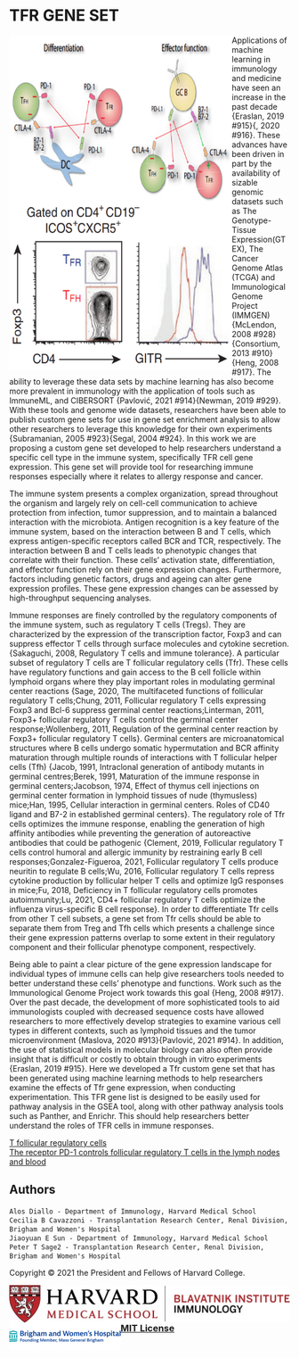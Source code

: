 # TFR GENE SET
<img align="left" src="https://github.com/alosdiallo/TFR_Model/blob/main/github_docs/tfr_1.png" width="400" height="300">
<img align="left" src="https://github.com/alosdiallo/TFR_Model/blob/main/github_docs/tfh_2.png" width="400" height="300">
   Applications of machine learning in immunology and medicine have seen an increase in the past decade {Eraslan, 2019 #915}{, 2020 #916}. These advances have been driven in part by the availability of sizable genomic datasets such as The Genotype-Tissue Expression(GTEX), The Cancer Genome Atlas (TCGA) and Immunological Genome Project (IMMGEN) {McLendon, 2008 #928}{Consortium, 2013 #910}{Heng, 2008 #917}. The ability to leverage these data sets by machine learning has also become more prevalent in immunology with the application of tools such as ImmuneML, and CIBERSORT {Pavlović, 2021 #914}{Newman, 2019 #929}. With these tools and genome wide datasets, researchers have been able to publish custom gene sets for use in gene set enrichment analysis to allow other researchers to leverage this knowledge for their own experiments {Subramanian, 2005 #923}{Segal, 2004 #924}. In this work we are proposing a custom gene set developed to help researchers understand a specific cell type in the immune system, specifically TFR cell gene expression.  This gene set will provide tool for researching immune responses especially where it relates to allergy response and cancer.


   The immune system presents a complex organization, spread throughout the organism and largely rely on cell-cell communication to achieve protection from infection, tumor suppression, and to maintain a balanced interaction with the microbiota. Antigen recognition is a key feature of the immune system, based on the interaction between B and T cells, which express antigen-specific receptors called BCR and TCR, respectively. The interaction between B and T cells leads to phenotypic changes that correlate with their function. These cells’ activation state, differentiation, and effector function rely on their gene expression changes. Furthermore, factors including genetic factors, drugs and ageing can alter gene expression profiles. These gene expression changes can be assessed by high-throughput sequencing analyses.

   Immune responses are finely controlled by the regulatory components of the immune system, such as regulatory T cells (Tregs). They are characterized by the expression of the transcription factor, Foxp3 and can suppress effector T cells through surface molecules and cytokine secretion. {Sakaguchi, 2008, Regulatory T cells and immune tolerance}. A particular subset of regulatory T cells are T follicular regulatory cells (Tfr). These cells have regulatory functions and gain access to the B cell follicle within lymphoid organs where they play important roles in modulating germinal center reactions {Sage, 2020, The multifaceted functions of follicular regulatory T cells;Chung, 2011, Follicular regulatory T cells expressing Foxp3 and Bcl-6 suppress germinal center reactions;Linterman, 2011, Foxp3+ follicular regulatory T cells control the germinal center response;Wollenberg, 2011, Regulation of the germinal center reaction by Foxp3+ follicular regulatory T cells}. Germinal centers are microanatomical structures where B cells undergo somatic hypermutation and BCR affinity maturation through multiple rounds of interactions with T follicular helper cells (Tfh) {Jacob, 1991, Intraclonal generation of antibody mutants in germinal centres;Berek, 1991, Maturation of the immune response in germinal centers;Jacobson, 1974, Effect of thymus cell injections on germinal center formation in lymphoid tissues of nude (thymusless) mice;Han, 1995, Cellular interaction in germinal centers. Roles of CD40 ligand and B7-2 in established germinal centers}. The regulatory role of Tfr cells optimizes the immune response, enabling the generation of high affinity antibodies while preventing the generation of autoreactive antibodies that could be pathogenic {Clement, 2019, Follicular regulatory T cells control humoral and allergic immunity by restraining early B cell responses;Gonzalez-Figueroa, 2021, Follicular regulatory T cells produce neuritin to regulate B cells;Wu, 2016, Follicular regulatory T cells repress cytokine production by follicular helper T cells and optimize IgG responses in mice;Fu, 2018, Deficiency in T follicular regulatory cells promotes autoimmunity;Lu, 2021, CD4+ follicular regulatory T cells optimize the influenza virus-specific B cell response}. In order to differentiate Tfr cells from other T cell subsets, a gene set from Tfr cells should be able to separate them from Treg and Tfh cells which presents a challenge since their gene expression patterns overlap to some extent in their regulatory component and their follicular phenotype component, respectively.  

   Being able to paint a clear picture of the gene expression landscape for individual types of immune cells can help give researchers tools needed to better understand these cells’ phenotype and functions. Work such as the Immunological Genome Project work towards this goal {Heng, 2008 #917}. Over the past decade, the development of more sophisticated tools to aid immunologists coupled with decreased sequence costs have allowed researchers to more effectively develop strategies to examine various cell types in different contexts, such as lymphoid tissues and the tumor microenvironment {Maslova, 2020 #913}{Pavlović, 2021 #914}.  In addition, the use of statistical models in molecular biology can also often provide insight that is difficult or costly to obtain through in vitro experiments {Eraslan, 2019 #915}. Here we developed a Tfr custom gene set that has been generated using machine learning methods to help researchers examine the effects of Tfr gene expression, when conducting experimentation. This TFR  gene list is designed to be easily used for pathway analysis in the GSEA tool, along with other pathway analysis tools such as Panther, and Enrichr. This should help researchers better understand the roles of TFR cells in immune responses. 

[T follicular regulatory cells](https://pubmed.ncbi.nlm.nih.gov/27088919/)
<br>
[The receptor PD-1 controls follicular regulatory T cells in the lymph nodes and blood](https://pubmed.ncbi.nlm.nih.gov/23242415/)


Authors
--------------------
	Alos Diallo - Department of Immunology, Harvard Medical School
	Cecilia B Cavazzoni - Transplantation Research Center, Renal Division, Brigham and Women's Hospital
  	Jiaoyuan E Sun - Department of Immunology, Harvard Medical School
  	Peter T Sage2 - Transplantation Research Center, Renal Division, Brigham and Women's Hospital
	
  	
Copyright © 2021 the President and Fellows of Harvard College.
 
<img align="left" src="https://github.com/alosdiallo/HMS_Immunology_RNASeq/blob/master/Blavatnikimmunology.jpg">
<img align="left" src="https://github.com/alosdiallo/TFR_Model/blob/main/github_docs/bwh-logo.svg" width="200" height="50">
<br>

### [MIT License](https://github.com/alosdiallo/HiC_Network_Viz_tool/blob/master/Licence.txt)




